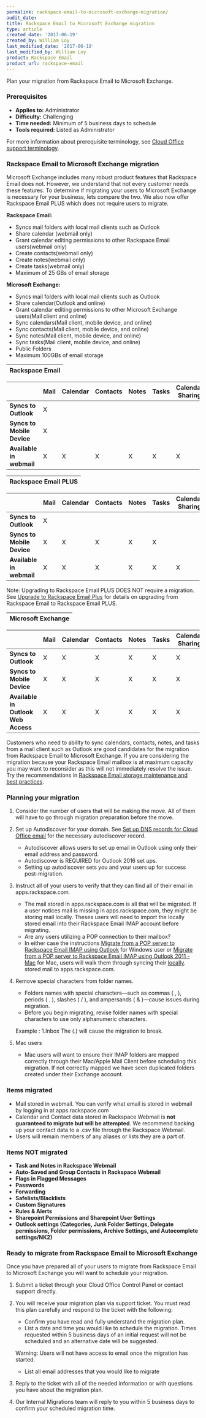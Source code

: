 ```yaml
---
permalink: rackspace-email-to-microsoft-exchange-migration/
audit_date:
title: Rackspace Email to Microsoft Exchange migration
type: article
created_date: '2017-06-19'
created_by: William Loy
last_modified_date: '2017-06-19'
last_modified_by: William Loy
product: Rackspace Email
product_url: rackspace-email
---
```

Plan your migration from Rackspace Email to Microsoft Exchange.

### Prerequisites

- **Applies to:** Administrator
- **Difficulty:** Challenging
- **Time needed:** Minimum of 5 business days to schedule
- **Tools required:** Listed as Administrator

For more information about prerequisite terminology, see [Cloud Office support terminology](/how-to/cloud-office-support-terminology/).


### Rackspace Email to Microsoft Exchange migration

Microsoft Exchange includes many robust product features that Rackspace Email does not. However, we understand that not every customer needs these features.
To determine if migrating your users to Microsoft Exchange is necessary for your business, lets compare the two. We also now offer Rackspace Email PLUS which does not require users to migrate.

**Rackspace Email:**
- Syncs mail folders with local mail clients such as Outlook
- Share calendar (webmail only)
- Grant calendar editing permissions to other Rackspace Email users(webmail only)
- Create contacts(webmail only)
- Create notes(webmail only)
- Create tasks(webmail only)
- Maximum of 25 GBs of email storage


**Microsoft Exchange:**
- Syncs mail folders with local mail clients such as Outlook
- Share calendar(Outlook and online)
- Grant calendar editing permissions to other Microsoft Exchange users(Mail client and online)
- Sync calendars(Mail client, mobile device, and online)
- Sync contacts(Mail client, mobile device, and online)
- Sync notes(Mail client, mobile device, and online)
- Sync tasks(Mail client, mobile device, and online)
- Public Folders
- Maximum 100GBs of email storage


|Rackspace Email|
|---|

|   | Mail | Calendar | Contacts | Notes | Tasks | Calendar Sharing |
|---|---|---|---|---|---|---|
|**Syncs to Outlook**| X |  |  |  | | |
|**Syncs to Mobile Device**| X |  |  |  |  | |
|**Available in webmail**|  X | X | X | X | X | X |


|Rackspace Email PLUS|
|---|

|   | Mail | Calendar | Contacts | Notes | Tasks | Calendar Sharing |
|---|---|---|---|---|---|---|
|**Syncs to Outlook**| X |  |  |  | | |
|**Syncs to Mobile Device**| X | X | X | X | X |  |
|**Available in webmail**|  X | X | X | X | X | X |

Note: Upgrading to Rackspace Email PLUS DOES NOT require a migration. See [Upgrade to Rackspace Email Plus](/how-to/upgrade-to-rackspace-email-plus/)
for details on upgrading from Rackspace Email to Rackspace Email PLUS.

|Microsoft Exchange|
|---|

|   | Mail | Calendar | Contacts | Notes | Tasks | Calendar Sharing |
|---|---|---|---|---|---|---|
|**Syncs to Outlook**| X | X | X | X | X | X |
|**Syncs to Mobile Device**| X | X | X | X | X | X |
|**Available in Outlook Web Access**|  X | X | X | X | X | X |

Customers who need to ability to sync calendars, contacts, notes, and tasks from a mail client such as Outlook are good candidates for the migration from Rackspace Email to Microsoft Exchange.
If you are considering the migration because your Rackspace Email mailbox is at maximum capacity you may want to reconsider as this will not immediately resolve the issue. Try the recommendations in [Rackspace Email storage maintenance and best practices](/how-to/rackspace-email-storage-maintenance-and-best-practices/).


### Planning your migration


1. Consider the number of users that will be making the move. All of them will have to go through migration preparation before the move.

2. Set up Autodiscover for your domain. See [Set up DNS records for Cloud Office email](/how-to/set-up-dns-records-for-cloud-office-email/) for the necessary autodiscover record.

    - Autodiscover allows users to set up email in Outlook using only their email address and password.
    - Autodiscover is REQUIRED for Outlook 2016 set ups.
    - Setting up autodiscover sets you and your users up for success post-migration.


3. Instruct all of your users to verify that they can find all of their email in apps.rackspace.com.
    - The mail stored in apps.rackspace.com is all that will be migrated. If a user notices mail is missing in apps.rackspace.com, they might be storing mail locally.
    Theses users will need to import the locally stored email into their Rackspace Email IMAP account before migrating.
    - Are any users utilizing a POP connection to their mailbox?
    - In either case the instructions [Migrate from a POP server to Rackspace Email IMAP using Outlook](/how-to/migrating-from-a-pop-server-to-rackspace-email-imap-using-outlook/) for Windows user or
    [Migrate from a POP server to Rackspace Email IMAP using Outlook 2011 - Mac](/how-to/migrating-from-a-pop-server-to-rackspace-email-imap-using-outlook-2011-mac/) for Mac, users will walk them through syncing their [locally](/how-to/cloud-office-support-terminology/). stored mail to apps.rackspace.com.

4. Remove special characters from folder names.

    - Folders names with special characters—such as commas ( , ), periods ( . ), slashes ( / ), and ampersands ( & )—cause issues during migration.
    - Before you begin migrating, revise folder names with special characters to use only alphanumeric characters.

    Example : 1.Inbox  The (.) will cause the migration to break.


5.  Mac users
    -  Mac users will want to ensure their IMAP folders are mapped correctly through their Mac/Apple Mail Client before scheduling this migration. If not correctly mapped we have seen duplicated folders created under their Exchange account.

### Items migrated

- Mail stored in webmail. You can verify what email is stored in webmail by logging in at apps.rackspace.com
- Calendar and Contact data stored in Rackspace Webmail is **not guaranteed to migrate but will be attempted**. We recommend backing up your contact data to a .csv file through the Rackspace Webmail.
- Users will remain members of any aliases or lists they are a part of.

### Items NOT migrated

- **Task and Notes in Rackspace Webmail**
- **Auto-Saved and Group Contacts in Rackspace Webmail**
- **Flags in Flagged Messages**
- **Passwords**
- **Forwarding**
- **Safelists/Blacklists**
- **Custom Signatures**
- **Rules & Alerts**
- **Sharepoint Permissions and Sharepoint User Settings**
- **Outlook settings (Categories, Junk Folder Settings, Delegate permissions, Folder permissions, Archive Settings, and Autocomplete settings/NK2)**


### Ready to migrate from Rackspace Email to Microsoft Exchange

Once you have prepared all of your users to migrate from Rackspace Email to Microsoft Exchange you will want to schedule your migration.

1. Submit a ticket through your Cloud Office Control Panel or contact support directly.

2. You will receive your migration plan via support ticket. You must read this plan carefully and respond to the ticket with the following:

    - Confirm you have read and fully understand the migration plan.
    - List a date and time you would like to schedule the migration. Times requested within 5 business days of an initial request will not be scheduled and an alternative date will be suggested.

    Warning: Users will not have access to email once the migration has started.

    - List all email addresses that you would like to migrate

3. Reply to the ticket with all of the needed information or with questions you have about the migration plan.

4. Our Internal Migrations team will reply to you within 5 business days to confirm your scheduled migration time.
